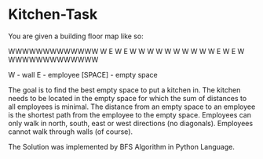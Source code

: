# Kitchen-Task

You are given a building floor map like so:

WWWWWWWWWWWWW
W E   W E   W
W	W	W
W           W
W	W     W
W E	W E   W
WWWWWWWWWWWWW

W - wall
E - employee
[SPACE] - empty space

The goal is to find the best empty space to put a kitchen in.
The kitchen needs to be located in the empty space for which the sum of distances to all employees is minimal.
The distance from an empty space to an employee is the shortest path from the employee to the empty space.
Employees can only walk in north, south, east or west directions (no diagonals).
Employees cannot walk through walls (of course).

The Solution was implemented by BFS Algorithm in Python Language.  
